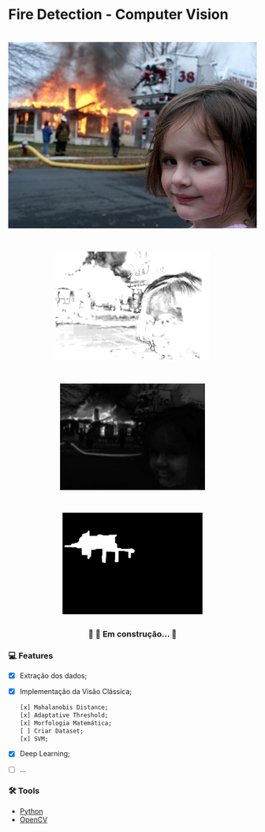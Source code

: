 # Fire Detection - Computer Vision

<h1 align="center">
  <img alt="Grad CAM" title="#Grad CAM" src="src/assets/girl.jpg" />
</h1>

<h1 align="center">
  <img alt="Grad CAM" title="#Grad CAM" src="src/assets/girl_mahalanobis.png" />
</h1>

<h1 align="center">
  <img alt="Grad CAM" title="#Grad CAM" src="src/assets/girl_mahaxorig.png" />
</h1>

<h1 align="center">
  <img alt="Grad CAM" title="#Grad CAM" src="src/assets/girl_close.png" />
</h1>

<h3 align="center"> 
	🚧  🚀 Em construção...  🚧
</h3>

### :computer: Features

- [x] Extração dos dados;
- [x] Implementação da Visão Clássica;

      [x] Mahalanobis Distance;
      [x] Adaptative Threshold;
      [x] Morfologia Matemática;
      [ ] Criar Dataset;
      [x] SVM;
- [x] Deep Learning;
- [ ] ...

### 🛠 Tools

- [Python](https://www.python.org/)
- [OpenCV](https://opencv.org/)
